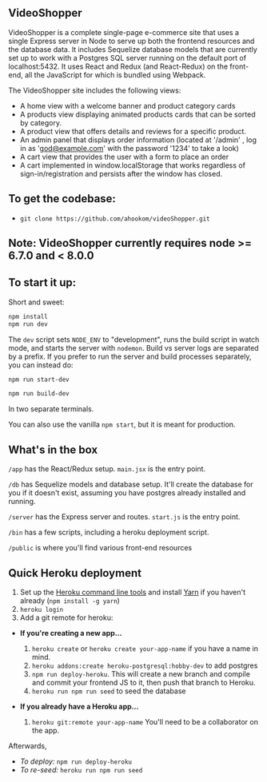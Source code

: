 
## VideoShopper

VideoShopper is a complete single-page e-commerce site that uses a single Express server in Node to serve up both the frontend resources and the database data. It includes Sequelize database models that are currently set up to work with a Postgres SQL server running on the default port of localhost:5432. It uses React and Redux (and React-Redux) on the front-end, all the JavaScript for which is bundled using Webpack.

The VideoShopper site includes the following views:

* A home view with a welcome banner and product category cards
* A products view displaying animated products cards that can be sorted by category.
* A product view that offers details and reviews for a specific product.
* An admin panel that displays order information (located at '/admin' , log in as 'god@example.com' with the password '1234' to take a look)
* A cart view that provides the user with a form to place an order
* A cart implemented in window.localStorage that works regardless of sign-in/registration and persists after the window has closed.

## To get the codebase:

* `git clone https://github.com/ahookom/videoShopper.git`

## Note: VideoShopper currently requires node >= 6.7.0 and < 8.0.0

## To start it up:

Short and sweet:

```sh
npm install
npm run dev
```

The `dev` script sets `NODE_ENV` to "development", runs the build script in watch mode, and
starts the server with `nodemon`. Build vs server logs are separated by a prefix. If you prefer
to run the server and build processes separately, you can instead do:

```sh
npm run start-dev
```

```sh
npm run build-dev
```

In two separate terminals.

You can also use the vanilla `npm start`, but it is meant for production.

## What's in the box

`/app` has the React/Redux setup. `main.jsx` is the entry point.

`/db` has Sequelize models and database setup. It'll create the database for you if it doesn't exist,
assuming you have postgres already installed and running.

`/server` has the Express server and routes. `start.js` is the entry point.

`/bin` has a few scripts, including a heroku deployment script.

`/public` is where you'll find various front-end resources

## Quick Heroku deployment

1. Set up the [Heroku command line tools](https://devcenter.heroku.com/articles/heroku-cli) and install [Yarn](https://yarnpkg.com/en/) if you haven't already (`npm install -g yarn`)
2. `heroku login`
3. Add a git remote for heroku:
  - **If you're creating a new app...**
    1. `heroku create` or `heroku create your-app-name` if you have a name in mind.
    2. `heroku addons:create heroku-postgresql:hobby-dev` to add postgres
    3. `npm run deploy-heroku`. This will create a new branch and compile and commit your frontend JS to it, then push that branch to Heroku.
    4. `heroku run npm run seed` to seed the database

  - **If you already have a Heroku app...**
    1.  `heroku git:remote your-app-name` You'll need to be a collaborator on the app.

Afterwards,
  - *To deploy:* `npm run deploy-heroku`
  - *To re-seed:* `heroku run npm run seed`
